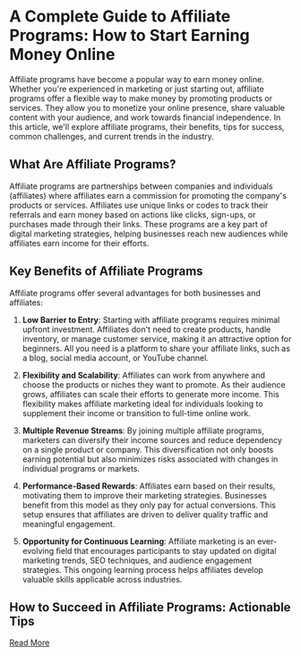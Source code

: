 # A Complete Guide to Affiliate Programs: How to Start Earning Money Online

Affiliate programs have become a popular way to earn money online. Whether you're experienced in marketing or just starting out, affiliate programs offer a flexible way to make money by promoting products or services. They allow you to monetize your online presence, share valuable content with your audience, and work towards financial independence. In this article, we'll explore affiliate programs, their benefits, tips for success, common challenges, and current trends in the industry.

## What Are Affiliate Programs?

Affiliate programs are partnerships between companies and individuals (affiliates) where affiliates earn a commission for promoting the company's products or services. Affiliates use unique links or codes to track their referrals and earn money based on actions like clicks, sign-ups, or purchases made through their links. These programs are a key part of digital marketing strategies, helping businesses reach new audiences while affiliates earn income for their efforts.

## Key Benefits of Affiliate Programs

Affiliate programs offer several advantages for both businesses and affiliates:

1. **Low Barrier to Entry**: Starting with affiliate programs requires minimal upfront investment. Affiliates don't need to create products, handle inventory, or manage customer service, making it an attractive option for beginners. All you need is a platform to share your affiliate links, such as a blog, social media account, or YouTube channel.

2. **Flexibility and Scalability**: Affiliates can work from anywhere and choose the products or niches they want to promote. As their audience grows, affiliates can scale their efforts to generate more income. This flexibility makes affiliate marketing ideal for individuals looking to supplement their income or transition to full-time online work.

3. **Multiple Revenue Streams**: By joining multiple affiliate programs, marketers can diversify their income sources and reduce dependency on a single product or company. This diversification not only boosts earning potential but also minimizes risks associated with changes in individual programs or markets.

4. **Performance-Based Rewards**: Affiliates earn based on their results, motivating them to improve their marketing strategies. Businesses benefit from this model as they only pay for actual conversions. This setup ensures that affiliates are driven to deliver quality traffic and meaningful engagement.

5. **Opportunity for Continuous Learning**: Affiliate marketing is an ever-evolving field that encourages participants to stay updated on digital marketing trends, SEO techniques, and audience engagement strategies. This ongoing learning process helps affiliates develop valuable skills applicable across industries.

## How to Succeed in Affiliate Programs: Actionable Tips

[Read More](https://mislanuswebstore.blogspot.com/2025/01/a-complete-guide-to-affiliate-programs.html)
